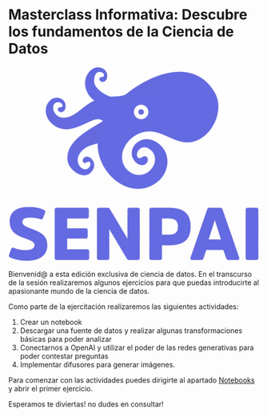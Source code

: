 # Masterclass Informativa: Descubre los fundamentos de la Ciencia de Datos

![](./img/logo_senpai.png)

Bienvenid@ a esta edición exclusiva de ciencia de datos. En el transcurso de la sesión realizaremos algunos ejercicios para que puedas introducirte al apasionante mundo de la ciencia de datos.

Como parte de la ejercitación realizaremos las siguientes actividades:

1. Crear un notebook
2. Descargar una fuente de datos y realizar algunas transformaciones básicas para poder analizar
3. Conectarnos a OpenAI y utilizar el poder de las redes generativas para poder contestar preguntas
4. Implementar difusores para generar imágenes.


Para comenzar con las actividades puedes dirigirte al apartado [Notebooks](./1.notebooks/) y abrir el primer ejercicio.

Esperamos te diviertas! no dudes en consultar!



